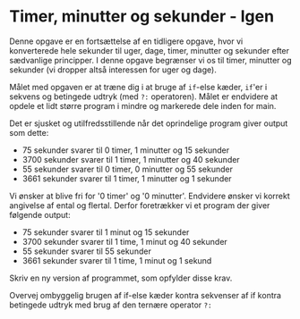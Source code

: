 # Timer, minutter og sekunder - Igen

Denne opgave er en fortsættelse af en tidligere opgave, hvor vi konverterede hele sekunder til uger, dage, timer, minutter og sekunder efter sædvanlige principper. I denne opgave begrænser vi os til timer, minutter og sekunder (vi dropper altså interessen for uger og dage).

Målet med opgaven er at træne dig i at bruge af `if`-else kæder, `if`'er i sekvens og betingede udtryk (med `?:` operatoren). Målet er endvidere at opdele et lidt større program i mindre og markerede dele inden for main.

Det er sjusket og utilfredsstillende når det oprindelige program giver output som dette:

- 75 sekunder svarer til 0 timer, 1 minutter og 15 sekunder
- 3700 sekunder svarer til 1 timer, 1 minutter og 40 sekunder
- 55 sekunder svarer til 0 timer, 0 minutter og 55 sekunder
- 3661 sekunder svarer til 1 timer, 1 minutter og 1 sekunder

Vi ønsker at blive fri for '0 timer' og '0 minutter'. Endvidere ønsker vi korrekt angivelse af ental og flertal. Derfor foretrækker vi et program der giver følgende output:

- 75 sekunder svarer til 1 minut og 15 sekunder
- 3700 sekunder svarer til 1 time, 1 minut og 40 sekunder
- 55 sekunder svarer til 55 sekunder
- 3661 sekunder svarer til 1 time, 1 minut og 1 sekund

Skriv en ny version af programmet, som opfylder disse krav.

Overvej ombyggelig brugen af if-else kæder kontra sekvenser af if kontra betingede udtryk med brug af den ternære operator `?:`
